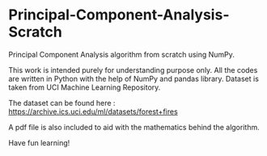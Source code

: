 # Principal-Component-Analysis-Scratch
Principal Component Analysis algorithm from scratch using NumPy.

This work is intended purely for understanding purpose only. All the codes are written in Python with the help of NumPy and pandas library. Dataset is taken from UCI Machine Learning Repository.

The dataset can be found here : https://archive.ics.uci.edu/ml/datasets/forest+fires

A pdf file is also included to aid with the mathematics behind the algorithm.

Have fun learning!
